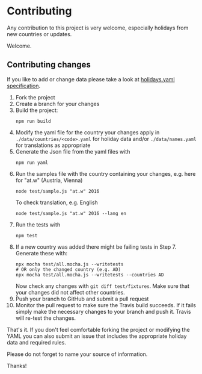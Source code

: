 # Contributing

Any contribution to this project is very welcome, especially holidays from new countries or updates.

Welcome.

## Contributing changes

If you like to add or change data please take a look at [holidays.yaml specification].

1. Fork the project
2. Create a branch for your changes
3. Build the project:
   ```
   npm run build
   ```
4. Modify the yaml file for the country your changes apply in `./data/countries/<code>.yaml` for holiday data and/or `./data/names.yaml` for translations as appropriate
5. Generate the Json file from the yaml files with
   ```
   npm run yaml
   ```
6. Run the samples file with the country containing your changes, e.g. here for "at.w" (Austria, Vienna)
   ```
   node test/sample.js "at.w" 2016
   ```
   To check translation, e.g. English
   ```
   node test/sample.js "at.w" 2016 --lang en
   ```
7. Run the tests with
   ```
   npm test
   ```
8. If a new country was added there might be failing tests in Step 7.
   Generate these with:
   ```
   npx mocha test/all.mocha.js --writetests
   # OR only the changed country (e.g. AD)
   npx mocha test/all.mocha.js --writetests --countries AD
   ```
   Now check any changes with `git diff test/fixtures`. Make sure that your changes did not affect other countries.
9. Push your branch to GitHub and submit a pull request
10. Monitor the pull request to make sure the Travis build succeeds.
   If it fails simply make the necessary changes to your branch and push it.
Travis will re-test the changes.

That's it. If you don't feel comfortable forking the project or modifying the YAML you can also submit an issue that includes the appropriate holiday data and required rules.

Please do not forget to name your source of information.

Thanks!

[holidays.yaml specification]: ./docs/specification.md
